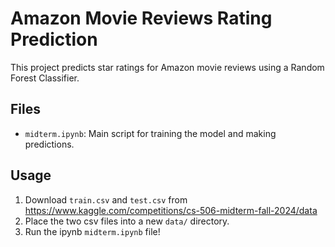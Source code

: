 # Amazon Movie Reviews Rating Prediction

This project predicts star ratings for Amazon movie reviews using a Random Forest Classifier.

## Files

- `midterm.ipynb`: Main script for training the model and making predictions.

## Usage

1. Download `train.csv` and `test.csv` from https://www.kaggle.com/competitions/cs-506-midterm-fall-2024/data
2. Place the two csv files into a new `data/` directory.
3. Run the ipynb `midterm.ipynb` file!
